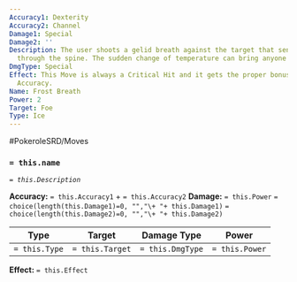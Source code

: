 ```yaml
---
Accuracy1: Dexterity
Accuracy2: Channel
Damage1: Special
Damage2: ''
Description: The user shoots a gelid breath against the target that sends a chill
  through the spine. The sudden change of temperature can bring anyone to its knees.
DmgType: Special
Effect: This Move is always a Critical Hit and it gets the proper bonus for it. -1
  Accuracy.
Name: Frost Breath
Power: 2
Target: Foe
Type: Ice
---
```


#PokeroleSRD/Moves

### `= this.name` 
*`= this.Description`*

**Accuracy:** `= this.Accuracy1` + `= this.Accuracy2`
**Damage:** `= this.Power` `= choice(length(this.Damage1)=0, "","\+ "+ this.Damage1)` `= choice(length(this.Damage2)=0, "","\+ "+ this.Damage2)`

| Type          | Target          | Damage Type          | Power          |
| ------------- | --------------- | ---------------- | -------------- |
| `= this.Type` | `= this.Target` | `= this.DmgType` | `= this.Power` | 

**Effect:** `= this.Effect`